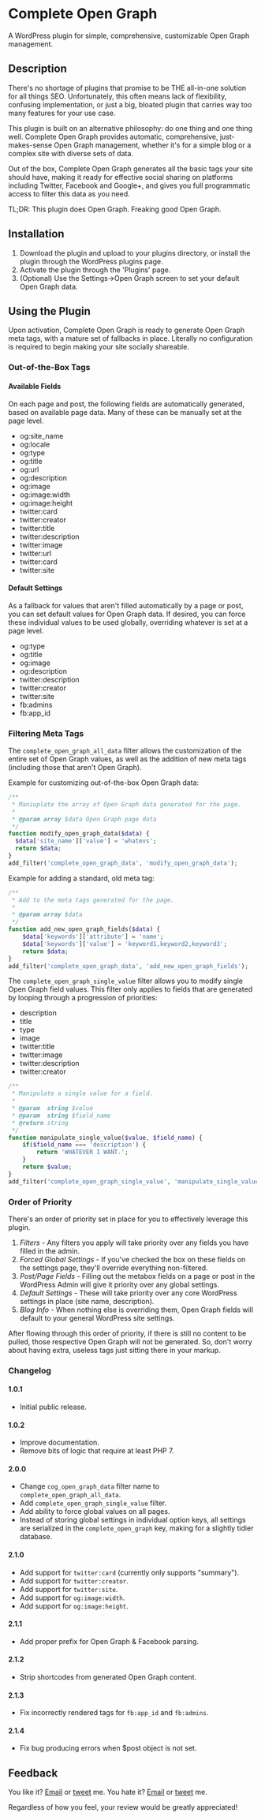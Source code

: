 # Complete Open Graph
A WordPress plugin for simple, comprehensive, customizable Open Graph management.

## Description
There's no shortage of plugins that promise to be THE all-in-one solution for all things SEO. Unfortunately, this often means lack of flexibility, confusing implementation, or just a big, bloated plugin that carries way too many features for your use case.

This plugin is built on an alternative philosophy: do one thing and one thing well. Complete Open Graph provides automatic, comprehensive, just-makes-sense Open Graph management, whether it's for a simple blog or a complex site with diverse sets of data.

Out of the box, Complete Open Graph generates all the basic tags your site should have, making it ready for effective social sharing on platforms including Twitter, Facebook and Google+, and gives you full programmatic access to filter this data as you need.

TL;DR: This plugin does Open Graph. Freaking good Open Graph.

## Installation
1. Download the plugin and upload to your plugins directory, or install the plugin through the WordPress plugins page.
2. Activate the plugin through the 'Plugins' page.
3. (Optional) Use the Settings->Open Graph screen to set your default Open Graph data.

## Using the Plugin
Upon activation, Complete Open Graph is ready to generate Open Graph meta tags, with a mature set of fallbacks in place. Literally no configuration is required to begin making your site socially shareable. 

### Out-of-the-Box Tags

#### Available Fields
On each page and post, the following fields are automatically generated, based on available page data. Many of these can be manually set at the page level.

* og:site_name
* og:locale
* og:type
* og:title
* og:url
* og:description
* og:image
* og:image:width
* og:image:height
* twitter:card
* twitter:creator
* twitter:title
* twitter:description
* twitter:image
* twitter:url
* twitter:card
* twitter:site

#### Default Settings
As a fallback for values that aren't filled automatically by a page or post, you can set default values for Open Graph data. If desired, you can force these individual values to be used globally, overriding whatever is set at a page level. 

* og:type
* og:title
* og:image
* og:description
* twitter:description
* twitter:creator
* twitter:site
* fb:admins
* fb:app_id

### Filtering Meta Tags
The `complete_open_graph_all_data` filter allows the customization of the entire set of Open Graph values, as well as the addition of new meta tags (including those that aren't Open Graph).

Example for customizing out-of-the-box Open Graph data:
```php
/**
 * Maniuplate the array of Open Graph data generated for the page.
 *
 * @param array $data Open Graph page data
 */
function modify_open_graph_data($data) {
  $data['site_name']['value'] = 'whatevs';
  return $data;
}
add_filter('complete_open_graph_data', 'modify_open_graph_data');
```

Example for adding a standard, old meta tag:
```php
/**
 * Add to the meta tags generated for the page.
 *
 * @param array $data
 */
function add_new_open_graph_fields($data) {
    $data['keywords']['attribute'] = 'name';
    $data['keywords']['value'] = 'keyword1,keyword2,keyword3';
    return $data;
}
add_filter('complete_open_graph_data', 'add_new_open_graph_fields');
```

The `complete_open_graph_single_value` filter allows you to modify single Open Graph field values. This filter only applies to fields that are generated by looping through a progression of priorities:

* description
* title
* type
* image
* twitter:title
* twitter:image
* twitter:description
* twitter:creator

```php
/**
 * Manipulate a single value for a field.
 *
 * @param  string $value
 * @param  string $field_name
 * @return string
 */
function manipulate_single_value($value, $field_name) {
    if($field_name === 'description') {
        return 'WHATEVER I WANT.';
    }
    return $value;
}
add_filter('complete_open_graph_single_value', 'manipulate_single_value', 10, 2);
```

### Order of Priority
There's an order of priority set in place for you to effectively leverage this plugin.

1. *Filters* - Any filters you apply will take priority over any fields you have filled in the admin.
2. *Forced Global Settings* - If you've checked the box on these fields on the settings page, they'll override everything non-filtered. 
2. *Post/Page Fields* - Filling out the metabox fields on a page or post in the WordPress Admin will give it priority over any global settings.
3. *Default Settings* - These will take priority over any core WordPress settings in place (site name, description).
4. *Blog Info* - When nothing else is overriding them, Open Graph fields will default to your general WordPress site settings.

After flowing through this order of priority, if there is still no content to be pulled, those respective Open Graph will not be generated. So, don't worry about having extra, useless tags just sitting there in your markup.

### Changelog

#### 1.0.1
* Initial public release.

#### 1.0.2
* Improve documentation.
* Remove bits of logic that require at least PHP 7.

#### 2.0.0
* Change `cog_open_graph_data` filter name to `complete_open_graph_all_data`.
* Add `complete_open_graph_single_value` filter.
* Add ability to force global values on all pages.
* Instead of storing global settings in individual option keys, all settings are serialized in the `complete_open_graph` key, making for a slightly tidier database.

#### 2.1.0
* Add support for `twitter:card` (currently only supports "summary").
* Add support for `twitter:creator`.
* Add support for `twitter:site`.
* Add support for `og:image:width`.
* Add support for `og:image:height`.

#### 2.1.1
* Add proper <html> prefix for Open Graph & Facebook parsing.

#### 2.1.2
* Strip shortcodes from generated Open Graph content.

#### 2.1.3 
* Fix incorrectly rendered tags for `fb:app_id` and `fb:admins`.

#### 2.1.4 
* Fix bug producing errors when $post object is not set. 

## Feedback
You like it? [Email](mailto:alex@macarthur.me) or [tweet](http://www.twitter.com/amacarthur) me. You hate it? [Email](mailto:alex@macarthur.me) or [tweet](http://www.twitter.com/amacarthur) me.

Regardless of how you feel, your review would be greatly appreciated!
